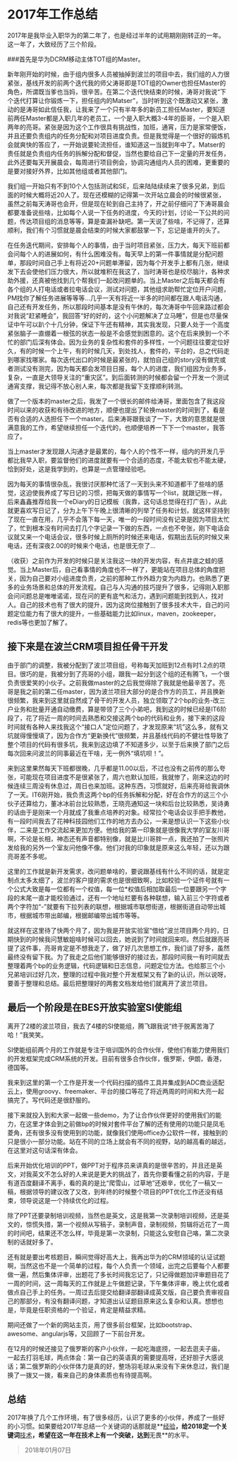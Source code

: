 # 2017年工作总结

​	2017年是我毕业入职华为的第二年了，也是经过半年的试用期刚刚转正的一年。这一年了，大致经历了三个阶段。

###首先是华为DCRM移动主体TOT组的Master。

​	新年刚开始的时候，由于组内很多人员被抽掉到波兰的项目中去，我们组的人力很紧张，基线开发的前两个迭代我的师父涛哥即是TOT组的Owner也担任Master的角色，所谓既当爹也当妈，很辛苦。在第二个迭代快结束的时候，涛哥对我说“下个迭代打算让你锻炼一下，担任组内的Matser”，当时听到这个既激动又紧张，激动的是涛哥如此信任我，让我来了一个只有半年多的新员工担任Master，要知道前两任Master都是入职几年的老员工，一个是入职大概3-4年的臣哥，一个是入职两年的亮哥。紧张是因为这个工作很具有挑战性，加班，通宵，压力是家常便饭，并且还要负责组内的任务分配和对项目进度负责。但是我觉得是一个很好的锻炼机会就爽快的答应了，一开始说要轮流担任，谁知道这一当就到年中了。Matser的责任就是负责组内任务的拆解分配和督促，当然也要给自己下一定量的开发任务，此外还要每天开展晨会，每周进行项目例会，协调沟通组内人员的困难，更重要的是要对接好外界，比如其他组或者其他部门。

​	我们组一开始只有不到10个人包括测试和SE，后来陆陆续续来了很多兄弟，到后面的时候大概将近20人了。现在还模糊的记得第一次开站立晨会的时候很紧张，虽然之前每天涛哥也会开，但是现在轮到自己主持了，开之前仔细问了下涛哥晨会都要准备说些啥，比如每个人说一下任务的进度，今天的计划，讨论一下公共的问题，传达项目组的消息等等，算是查漏补缺吧。第一天说了些啥，不记得了，还算顺利，我们有个习惯就是晨会结束的时候大家都鼓掌一下，忘记是谁开的头了。

​	在任务迭代期间，安排每个人的事情，由于当时项目紧张，压力大，每天下班前都会问每个人的进展如何，有什么困难没有。每天早上的第一件事情就是分配问题单，那段时间自己手上有将近20+问题单滞留，因为每个开发手上都有几张，继续发下去会使他们压力很大，所以就堆积在我这了，当时涛哥也是绞尽脑汁，各种求助外援，还真被他找到几个帮我们一起改问题单的。当上Master之后每天都会有各个组的人打电话或者拉电话会议，测试对问题，其他组求助帮忙定位开户问题，PM找你了解任务进展等等等...几乎一天有将近一半多的时间都在跟人电话沟通，自己还有开发任务，所以那段时间基本是没有午休的，每次涛哥中午回来路过都会对我说“赶紧睡会”，我回答“好的好的，这个小问题解决了立马睡”，但是也尽量保证中午可以趴个十几分钟，保证下午还有精神，其实我发现，只要人处于一个高度紧张脑子一直绷着一根弦的状态一般是不会感觉到困意的。这个在后来换到一个不忙的部门后深有体会。因为业务的复杂性和套件的多样性，一个问题往往要定位好久，有的时候一个上午，有的时候几天，到处找人，套件的，平台的，总之代码走到哪家找哪家。每次迭代出口的时候是最紧张的，就怕自己组的story没有做完或者测试没有测完，因为每天都会发项目日报，每个人的进度，我们组因为业务多，复杂，一直是大领导关注的“重灾区”。到后面转测的时候都会留一个开发一个测试通宵支撑，我记得不放心别人来，每次都是我留下支撑顺利转测。

​	做了一个版本的master之后，我发了一个很长的邮件给涛哥，里面包含了我这段时间以来的收获和有待改进的地方，顺便也提出了轮换master的时间到了，看是否有合适的人选担任下一个master。后来涛哥跟我谈了一下，大致的意思就是很满意我的工作，希望继续担任一个迭代的，也顺便培养一下下一个master，我答应了。

​	当上master才发现跟人沟通才是最累的，每个人的个性不一样，组内的开发几乎都比我早入职，要监督他们的进度就要有一个合适的态度，不能太软也不能太硬，恰到好处，这是我学到的，也算是一点管理经验吧。

​	因为每天的事情很杂乱，我很讨厌那种忙活了一天到头来不知道都干了些啥的感觉，这迫使我养成了写日记的习惯，把每天做的事情写一个list，就跟记账一样，后来鑫鑫推荐给我一个eDiary的日记模板（我靠，这句话总觉得在打广告），从此就更喜欢写日记了，分为上午下午晚上很清晰的列举了任务和计划，就这样坚持到了现在一直在用，几乎不会落下每一天，唯一的一段时间没有记录是因为项目太忙了，忙到根本没有时间去打几个字记录一下做的东西，一点也不夸张，刚下电话会议就又来一个电话会议，很多时候上厕所的时候还来电话，假期出去玩的时候又来电话，还有深夜2.00的时候来个电话，也是很无奈了...

​	（收获）之前作为开发的时候只是关注我这一块的开发内容，有点井底之蛙的感觉。当上Master后，自己看事情的角度也不一样了，更能站在项目总体的角度把关，因为自己要对小组进度负责，之前的那种工作外趋力变为内趋力。也熟悉了更多的业务场景和总体的开发流程。自己与人沟通的技巧提升了很多，记得刚入职那会问问题总是唯唯诺诺，现在问的更有底气和活力，遇到问题能到找到人，找对人。自己的技术也有了很大的提升，因为这岗位接触到了很多技术大牛，自己的问题定位能力有了很大的提升，一些基础能力比如linux，maven，zookeeper，redis等也更加了解了。

## 接下来是在波兰CRM项目担任骨干开发

​	由于部门的调整，我被分配到了波兰项目组，号称每天加班到12点有时1.2点的项目。很巧的是，我被分到了亮哥的小组，跟我一起分到这个组的还有腾飞，一个很负责很爱笑的小伙子。之前我做master的之后我觉得除了我就是他最辛苦了。亮哥是我之前的第二任master，因为波兰项目大部分的是合作方的员工，并且换新很频繁，我来到这里就自然成了骨干的开发人员，独立领取了2个bp的业务-改三户业务和批量开通自动缴费，算是带领了三个小弟吧，我到这的时候已经是IT6阶段了，花了将近一周的时间去熟悉和交接这两个bp的代码和业务，接下来的这段时间就有各种人来找我这个“接口人”定位问题了，才发现原来“坑”这么多，就有又坑就得慢慢填了，因为合作方“更新换代”很频繁，并且基线代码的不健壮性导致了整个项目的代码有很多坑，我来到这边填了不知道多少，以至于后来换了部门之后每次回来问波兰的同事最近在干啥，无一例外“填坑呗！”。

​	来到这里果然每天下班都很晚，几乎都是11.00以后，不过也没有之前传的那么夸张，可能现在项目进度不是很紧张了，周六也默认加班，我就惨了，刚来这边的时候连续三周没有休息过，周日也来加班。这种东西，习惯就好，后来亮哥给我调休了一天。IT6刚开始，我负责这两个bp的任务拆解和分配，好在合作方的这三个小伙子还算给力，董冰冰前台比较熟悉，王晓亮通知这一块和后台比较熟悉，吴诗勇的话由于是刚来一个月就成了我重点培养的对象。经常拉个电话会议手把手教他，有一段时间我去了花神科技园他们工作的地方去办公，一来是想认识一下这些小伙伴，二来是工作交流起来更加方便。他给我的第一印象就是很像我大学的室友川哥啊，不论是长相，神态还有声音都特别像，就是比川哥胖一点，我还拍了一张照片发给我的另外一个室友问他像不像。他们对我的印象就是原来这么年轻，还以为跟亮哥差不多呢。

​	这里的工作就是新开发需求，改问题单啥的，要说跟基线有什么不同的话，就是定制点太多太细了，波兰的客户提的需求也是很细致啊，比如校验一个证件号就有一个公式大致是每一位都有一个权值，每一位*权值后相加取最后一位要跟另一个字段的末尾一直才能校验通过，还有一个地址栏要有各种联想，输入前三个字符或者两个字符加“-”就要有下拉列表的联想，根据城市联想街道，根据街道自动带出城市，根据城市带出邮编，根据邮编带出城市等等。

​	就这样在这里待了快两个月了，因为我是开放实验室“借给”波兰项目两个月的，日期快到的时候我问慧敏姐啥时候可以回去，她说到了时间就回来呗。然后就跟亮哥提了这件事，亮哥肯定是不想我走了，做了好几次思想工作，我们谈了好多，虽然最终没有留下我。为了我走之后他们能够很好的接过去，那段时间我一有时间就去整理着两个bp的业务逻辑，代码逻辑和日志信息，问题定位方法。也给那三个小兄弟培训过好几次，整理的过程中我对整个开发框架又有了新的认识，所以说呀，要善于整理和总结。最后把整理好的两套文档发给他们就离开了波兰项目。

## 最后一个阶段是在BES开放实验室SI使能组

​	离开了2楼的波兰项目，我去了4楼的SI使能组，腾飞跟我说“终于脱离苦海了哈！”我笑笑。

​	SI使能组前两个月的工作就是专注于培训国外的合作伙伴，使他们有能力使用我们的开发框架完成CRM系统的开发。目前有很多合作伙伴，俄罗斯，伊朗，香港，德国等。

​	我来到这里的第一个工作是开发一个代码扫描的插件工具并集成到ADC商业适配云上，使用groovy、freemaker、平台的接口等花了将近两周的时间和大亮一起搞完了。写代码还是很舒服的。

​	接下来就投入到和大家一起做一些demo，为了让合作伙伴更好的使用我们的能力，在这里才体会到之前做bp的时候对套件平台了解的还有使用的功能只是凤毛菱角，还有很多没有使用到的功能，就像我们使用office办公软件一样，接触到的只是很小一部分功能。站在不同的立场上就会有不同的视野，站的越高看的越远，在这里对这句话深有体会。

​	后来开始优化培训的PPT，做PPT对于程序员来讲真的是很辛苦的，并且还是英文，对我英文不怎么好的人来说是更大的挑战了，首先你要看懂之前的内容，于是有道百度翻译不离手，看的真的是比“爬雪山，过草地”还艰辛，优化了一稿又一稿，根据领导的建议改了又改，到年终的时候整个项目的PPT优化工作还没有结束，领导说这是一个持续优化的过程。

​	除了PPT还要录制培训视频，当然也是英文，这是我第一次录制培训视频，还是英文的，惊慌失措，第一个视频从写稿子，录制声音，录制视频，剪辑将近花了一周的时间吧，结果还不怎么样，毕竟是第一次录制，只能这么安慰自己咯，第二次录制的话就好多了。

​	还有就是要出考核题目，瞬间觉得好高大上，我再出华为的CRM领域的认证试题啊，当然这也不是一个简单的过程，每个人负责一个领域，出完之后要每个人都要做一遍，然后集体评审，出题花了多长时间我忘记了，只记得做题加评审题目花了一周的时间，这一周每天的工作就是上午做题记录，下午集体评审，晚上优化或者做点自己手上的任务。一周过去后提交给翻译部翻译成英文版，自己要负责审视自己的那部分，有没有翻译问题，才知道出认证题目原来这么复杂和认真。想想也是，毕竟是任职资格的一个验证，肯定是精益求精。

​	期间还做了一个新的网站主页，用了很多前台框架，比如bootstrap、awesome、angularjs等，又回顾了一下前台开发。

​	在12月的时候还接见了俄罗斯的客户小伙伴，一起吃海底捞，一起去逛夫子庙，一起去打羽毛球，两点体会：第一自己的英语真的需要提高呀，还好胆子大感说话；第二俄罗斯的小伙伴体力是真的好，整场羽毛球从来没有下来休息过，我们是换了一拨又一拨，看来自己的身体素质也有待提高啊。

## 总结

​	2017年换了几个工作环境，有了很多经历，认识了更多的小伙伴，养成了一些好的小习惯。如果要给2017年总结一个关键词的话那就是**[经验]()**，给2018定一个关键词**[技术]()**，希望在这一年在技术上有一个突破，达到**无畏**的水平。



> 2018年01月07日

